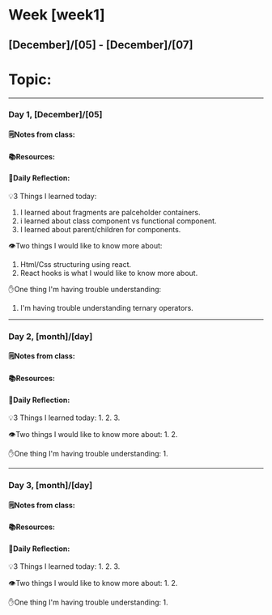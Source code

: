 # Week [week1]
## [December]/[05] - [December]/[07]

# Topic:

___

### Day 1, [December]/[05]

#### 🗒️Notes from class:

#### 📚Resources:


#### 💭Daily Reflection:

💡3 Things I learned today:
1. I learned about fragments are palceholder containers.
2. i learned about class component vs functional component.
3. I learned about parent/children for components.

👁️Two things I would like to know more about:
1. Html/Css structuring using react.
2. React hooks is what I would like to know more about.

✋One thing I'm having trouble understanding:
1. I'm having trouble understanding ternary operators.


___

### Day 2, [month]/[day] 

#### 🗒️Notes from class:

#### 📚Resources:


#### 💭Daily Reflection:

💡3 Things I learned today:
1. 
2. 
3. 

👁️Two things I would like to know more about:
1. 
2. 

✋One thing I'm having trouble understanding:
1. 

___

### Day 3, [month]/[day]
#### 🗒️Notes from class:

#### 📚Resources:


#### 💭Daily Reflection:

💡3 Things I learned today:
1. 
2. 
3. 

👁️Two things I would like to know more about:
1. 
2. 

✋One thing I'm having trouble understanding:
1. 
 

